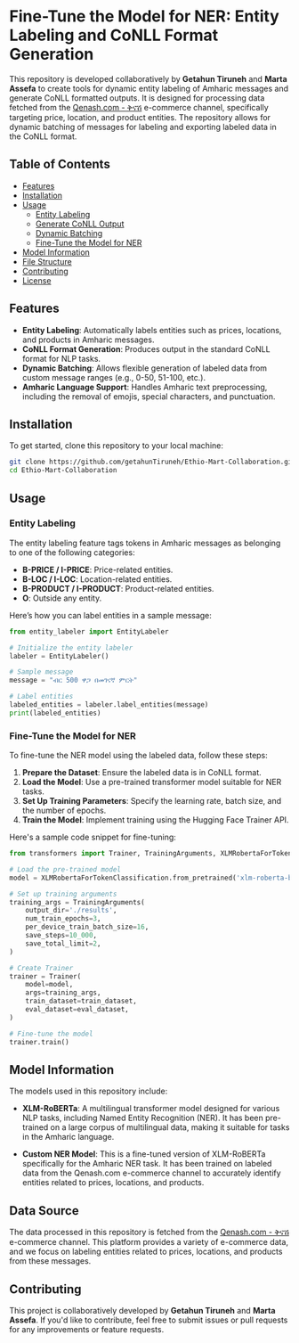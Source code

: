 # Fine-Tune the Model for NER: Entity Labeling and CoNLL Format Generation

This repository is developed collaboratively by **Getahun Tiruneh** and **Marta Assefa** to create tools for dynamic entity labeling of Amharic messages and generate CoNLL formatted outputs. It is designed for processing data fetched from the [Qenash.com - ቅናሽ](t.me/qnashcom) e-commerce channel, specifically targeting price, location, and product entities. The repository allows for dynamic batching of messages for labeling and exporting labeled data in the CoNLL format.

## Table of Contents

- [Features](#features)
- [Installation](#installation)
- [Usage](#usage)
  - [Entity Labeling](#entity-labeling)
  - [Generate CoNLL Output](#generate-conll-output)
  - [Dynamic Batching](#dynamic-batching)
  - [Fine-Tune the Model for NER](#fine-tune-the-model-for-ner)
- [Model Information](#model-information)
- [File Structure](#file-structure)
- [Contributing](#contributing)
- [License](#license)

## Features

- **Entity Labeling**: Automatically labels entities such as prices, locations, and products in Amharic messages.
- **CoNLL Format Generation**: Produces output in the standard CoNLL format for NLP tasks.
- **Dynamic Batching**: Allows flexible generation of labeled data from custom message ranges (e.g., 0-50, 51-100, etc.).
- **Amharic Language Support**: Handles Amharic text preprocessing, including the removal of emojis, special characters, and punctuation.

## Installation

To get started, clone this repository to your local machine:

```bash
git clone https://github.com/getahunTiruneh/Ethio-Mart-Collaboration.git
cd Ethio-Mart-Collaboration 
```

## Usage

### Entity Labeling

The entity labeling feature tags tokens in Amharic messages as belonging to one of the following categories:

- **B-PRICE / I-PRICE**: Price-related entities.
- **B-LOC / I-LOC**: Location-related entities.
- **B-PRODUCT / I-PRODUCT**: Product-related entities.
- **O**: Outside any entity.

Here’s how you can label entities in a sample message:

```python
from entity_labeler import EntityLabeler

# Initialize the entity labeler
labeler = EntityLabeler()

# Sample message
message = "ብር 500 ዋጋ በመገናኛ ምርት"

# Label entities
labeled_entities = labeler.label_entities(message)
print(labeled_entities)
```

### Fine-Tune the Model for NER

To fine-tune the NER model using the labeled data, follow these steps:

1. **Prepare the Dataset**: Ensure the labeled data is in CoNLL format.
2. **Load the Model**: Use a pre-trained transformer model suitable for NER tasks.
3. **Set Up Training Parameters**: Specify the learning rate, batch size, and the number of epochs.
4. **Train the Model**: Implement training using the Hugging Face Trainer API.

Here's a sample code snippet for fine-tuning:

```python
from transformers import Trainer, TrainingArguments, XLMRobertaForTokenClassification

# Load the pre-trained model
model = XLMRobertaForTokenClassification.from_pretrained('xlm-roberta-base', num_labels=num_labels)

# Set up training arguments
training_args = TrainingArguments(
    output_dir='./results',
    num_train_epochs=3,
    per_device_train_batch_size=16,
    save_steps=10_000,
    save_total_limit=2,
)

# Create Trainer
trainer = Trainer(
    model=model,
    args=training_args,
    train_dataset=train_dataset,
    eval_dataset=eval_dataset,
)

# Fine-tune the model
trainer.train()
```

## Model Information

The models used in this repository include:

- **XLM-RoBERTa**: A multilingual transformer model designed for various NLP tasks, including Named Entity Recognition (NER). It has been pre-trained on a large corpus of multilingual data, making it suitable for tasks in the Amharic language.
  
- **Custom NER Model**: This is a fine-tuned version of XLM-RoBERTa specifically for the Amharic NER task. It has been trained on labeled data from the Qenash.com e-commerce channel to accurately identify entities related to prices, locations, and products.

## Data Source

The data processed in this repository is fetched from the [Qenash.com - ቅናሽ](t.me/qnashcom) e-commerce channel. This platform provides a variety of e-commerce data, and we focus on labeling entities related to prices, locations, and products from these messages.

## Contributing

This project is collaboratively developed by **Getahun Tiruneh** and **Marta Assefa**. If you'd like to contribute, feel free to submit issues or pull requests for any improvements or feature requests.
